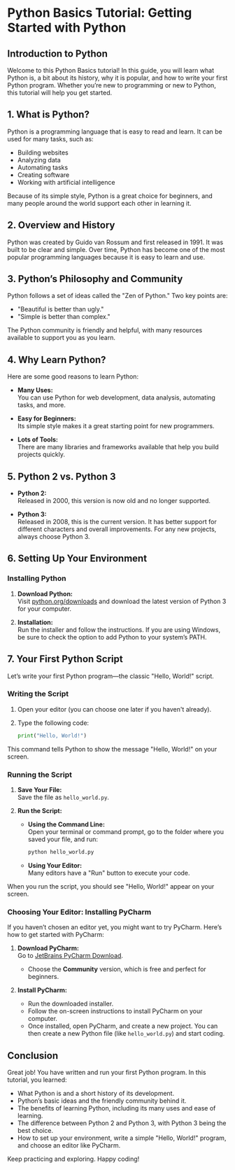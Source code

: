
# Python Basics Tutorial: Getting Started with Python

## Introduction to Python

Welcome to this Python Basics tutorial! In this guide, you will learn what Python is, a bit about its history, why it is popular, and how to write your first Python program. Whether you’re new to programming or new to Python, this tutorial will help you get started.

## 1. What is Python?

Python is a programming language that is easy to read and learn. It can be used for many tasks, such as:

- Building websites
- Analyzing data
- Automating tasks
- Creating software
- Working with artificial intelligence

Because of its simple style, Python is a great choice for beginners, and many people around the world support each other in learning it.

## 2. Overview and History

Python was created by Guido van Rossum and first released in 1991. It was built to be clear and simple. Over time, Python has become one of the most popular programming languages because it is easy to learn and use.

## 3. Python’s Philosophy and Community

Python follows a set of ideas called the "Zen of Python." Two key points are:

- "Beautiful is better than ugly."
- "Simple is better than complex."

The Python community is friendly and helpful, with many resources available to support you as you learn.

## 4. Why Learn Python?

Here are some good reasons to learn Python:

- **Many Uses:**  
  You can use Python for web development, data analysis, automating tasks, and more.
  
- **Easy for Beginners:**  
  Its simple style makes it a great starting point for new programmers.
  
- **Lots of Tools:**  
  There are many libraries and frameworks available that help you build projects quickly.

## 5. Python 2 vs. Python 3

- **Python 2:**  
  Released in 2000, this version is now old and no longer supported.
  
- **Python 3:**  
  Released in 2008, this is the current version. It has better support for different characters and overall improvements. For any new projects, always choose Python 3.

## 6. Setting Up Your Environment

### Installing Python

1. **Download Python:**  
   Visit [python.org/downloads](https://www.python.org/downloads/) and download the latest version of Python 3 for your computer.
   
2. **Installation:**  
   Run the installer and follow the instructions. If you are using Windows, be sure to check the option to add Python to your system’s PATH.

## 7. Your First Python Script

Let’s write your first Python program—the classic "Hello, World!" script.

### Writing the Script

1. Open your editor (you can choose one later if you haven't already).
2. Type the following code:

    ```python
    print("Hello, World!")
    ```

This command tells Python to show the message "Hello, World!" on your screen.

### Running the Script

1. **Save Your File:**  
   Save the file as `hello_world.py`.
   
2. **Run the Script:**  
   - **Using the Command Line:**  
     Open your terminal or command prompt, go to the folder where you saved your file, and run:
     
     ```bash
     python hello_world.py
     ```
     
   - **Using Your Editor:**  
     Many editors have a "Run" button to execute your code.

When you run the script, you should see "Hello, World!" appear on your screen.

### Choosing Your Editor: Installing PyCharm

If you haven’t chosen an editor yet, you might want to try PyCharm. Here’s how to get started with PyCharm:

1. **Download PyCharm:**  
   Go to [JetBrains PyCharm Download](https://www.jetbrains.com/pycharm/download/).  
   - Choose the **Community** version, which is free and perfect for beginners.

2. **Install PyCharm:**  
   - Run the downloaded installer.
   - Follow the on-screen instructions to install PyCharm on your computer.
   - Once installed, open PyCharm, and create a new project. You can then create a new Python file (like `hello_world.py`) and start coding.

## Conclusion

Great job! You have written and run your first Python program. In this tutorial, you learned:

- What Python is and a short history of its development.
- Python’s basic ideas and the friendly community behind it.
- The benefits of learning Python, including its many uses and ease of learning.
- The difference between Python 2 and Python 3, with Python 3 being the best choice.
- How to set up your environment, write a simple "Hello, World!" program, and choose an editor like PyCharm.

Keep practicing and exploring. Happy coding!
